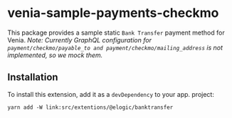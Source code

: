 # venia-sample-payments-checkmo

This package provides a sample static `Bank Transfer` payment method for Venia.
_Note: Currently GraphQL configuration for `payment/checkmo/payable_to and payment/checkmo/mailing_address` is not implemented, so we mock them._

## Installation

To install this extension, add it as a `devDependency` to your app.
project:

`yarn add -W link:src/extentions/@elogic/banktransfer`
